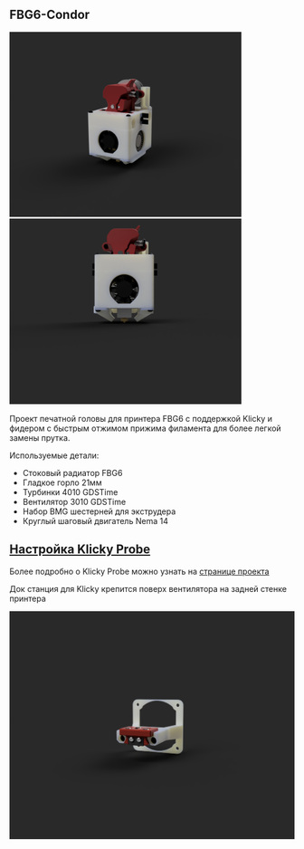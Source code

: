 ## FBG6-Condor

<img src="./PIC/pic1.png" alt="pic1" style="zoom:40%;" />
<img src="./PIC/pic2.png" alt="pic2" style="zoom:40%;" />

Проект печатной головы для принтера FBG6 с поддержкой Klicky и фидером с быстрым отжимом прижима филамента для более легкой замены прутка.

Используемые детали:
- Стоковый радиатор FBG6
- Гладкое горло 21мм
- Турбинки 4010 GDSTime
- Вентилятор 3010 GDSTime
- Набор BMG шестерней для экструдера
- Круглый шаговый двигатель Nema 14 

## [Настройка Klicky Probe](https://github.com/Chiffa-C3/FBG6-Condor/tree/main/Klicky)

Более подробно о Klicky Probe можно узнать на [странице проекта](https://github.com/jlas1/Klicky-Probe/tree/main)

Док станция для Klicky крепится поверх вентилятора на задней стенке принтера

<img src="./PIC/pic6.png" alt="pic1" style="zoom:50%;" />